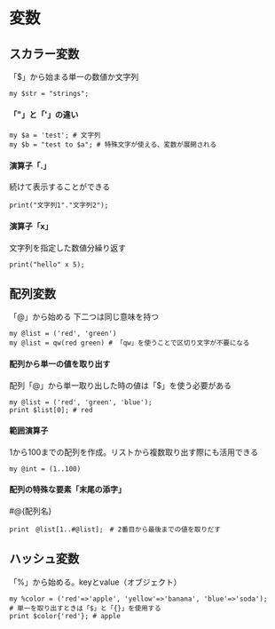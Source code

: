 # 変数

## スカラー変数
「$」から始まる単一の数値か文字列
```
my $str = "strings";
```

#### 「"」と「'」の違い
```
my $a = 'test'; # 文字列
my $b = "test to $a"; # 特殊文字が使える、変数が展開される
```

#### 演算子「.」
続けて表示することができる
```
print("文字列1"."文字列2"); 
```

#### 演算子「x」
文字列を指定した数値分繰り返す
```
print("hello" x 5);
```

## 配列変数
「@」から始める
下二つは同じ意味を持つ
```
my @list = ('red', 'green')
my @list = qw(red green) # 「qw」を使うことで区切り文字が不要になる
```
#### 配列から単一の値を取り出す
配列「@」から単一取り出した時の値は「$」を使う必要がある
```
my @list = ('red', 'green', 'blue');
print $list[0]; # red
```

#### 範囲演算子
1から100までの配列を作成。リストから複数取り出す際にも活用できる
```
my @int = (1..100) 
```

#### 配列の特殊な要素「末尾の添字」
#@{配列名}
```
print　@list[1..#@list];　# 2番目から最後までの値を取りだす
```

## ハッシュ変数
「%」から始める。keyとvalue（オブジェクト）
```
my %color = ('red'=>'apple', 'yellow'=>'banana', 'blue'=>'soda');
# 単一を取り出すときは「$」と「{}」を使用する
print $color{'red'}; # apple

